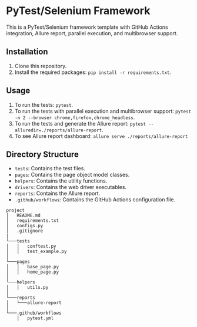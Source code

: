 # PyTest/Selenium Framework

This is a PyTest/Selenium framework template with GitHub Actions integration, Allure report, parallel execution, and multibrowser support.

## Installation

1. Clone this repository.
2. Install the required packages: `pip install -r requirements.txt`.

## Usage

1. To run the tests: `pytest`.
2. To run the tests with parallel execution and multibrowser support: `pytest -n 2 --browser chrome,firefox,chrome_headless`.
3. To run the tests and generate the Allure report: `pytest --alluredir=./reports/allure-report`.
4. To see Allure report dashboard: `allure serve ./reports/allure-report`

## Directory Structure

- `tests`: Contains the test files.
- `pages`: Contains the page object model classes.
- `helpers`: Contains the utility functions.
- `drivers`: Contains the web driver executables.
- `reports`: Contains the Allure report.
- `.github/workflows`: Contains the GitHub Actions configuration file.


```
project
│   README.md
│   requirements.txt
│   configs.py
│   .gitignore
|
└───tests
│   │   conftest.py
│   │   test_example.py
│
└───pages
│   │   base_page.py
│   │   home_page.py
│
└───helpers
│   │   utils.py
│
└───reports
│   └───allure-report
│
└───.github/workflows
    │   pytest.yml
```

